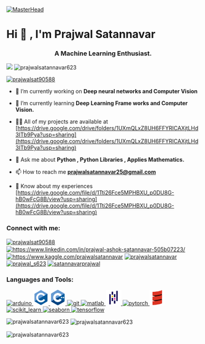 [![MasterHead](https://miro.medium.com/v2/resize:fit:1100/format:webp/1*cG6U1qstYDijh9bPL42e-Q.jpeg)](https://rishavchanda.io)
<h1 aligh = "center">Hi 👋 , I'm Prajwal Satannavar</>
<h3 align="center">A Machine Learning Enthusiast.</h3>
<image align = "right' alt = "Coding" width= "400" src = "https://www.sciencenews.org/wp-content/uploads/2023/04/040823_chatgpt_feat.gif"
<p align="left"> <img src="https://komarev.com/ghpvc/?username=prajwalsatannavar623&label=Profile%20views&color=0e75b6&style=flat" alt="prajwalsatannavar623" /> </p>

<p align="left"> <a href="https://twitter.com/prajwalsat90588" target="blank"><img src="https://img.shields.io/twitter/follow/prajwalsat90588?logo=twitter&style=for-the-badge" alt="prajwalsat90588" /></a> </p>

- 🔭 I’m currently working on **Deep neural networks and Computer Vision**

- 🌱 I’m currently learning **Deep Learning Frame works and Computer Vision.**

- 👨‍💻 All of my projects are available at [https://drive.google.com/drive/folders/1UXmQLxZ8UH6FFYRICAXjtLHd3ITb9Pya?usp=sharing](https://drive.google.com/drive/folders/1UXmQLxZ8UH6FFYRICAXjtLHd3ITb9Pya?usp=sharing)

- 💬 Ask me about **Python , Python Libraries , Applies Mathematics.**

- 📫 How to reach me **prajwalsatannavar25@gmail.com**

- 📄 Know about my experiences [https://drive.google.com/file/d/1Tti26Fce5MPHBXU_p0DU8G-hB0wFcG8B/view?usp=sharing](https://drive.google.com/file/d/1Tti26Fce5MPHBXU_p0DU8G-hB0wFcG8B/view?usp=sharing)

<h3 align="left">Connect with me:</h3>
<p align="left">
<a href="https://twitter.com/prajwalsat90588" target="blank"><img align="center" src="https://raw.githubusercontent.com/rahuldkjain/github-profile-readme-generator/master/src/images/icons/Social/twitter.svg" alt="prajwalsat90588" height="30" width="40" /></a>
<a href="https://linkedin.com/in/https://www.linkedin.com/in/prajwal-ashok-satannavar-505b07223/" target="blank"><img align="center" src="https://raw.githubusercontent.com/rahuldkjain/github-profile-readme-generator/master/src/images/icons/Social/linked-in-alt.svg" alt="https://www.linkedin.com/in/prajwal-ashok-satannavar-505b07223/" height="30" width="40" /></a>
<a href="https://kaggle.com/https://www.kaggle.com/prajwalsatannavar" target="blank"><img align="center" src="https://raw.githubusercontent.com/rahuldkjain/github-profile-readme-generator/master/src/images/icons/Social/kaggle.svg" alt="https://www.kaggle.com/prajwalsatannavar" height="30" width="40" /></a>
<a href="https://instagram.com/prajwalsatannavar" target="blank"><img align="center" src="https://raw.githubusercontent.com/rahuldkjain/github-profile-readme-generator/master/src/images/icons/Social/instagram.svg" alt="prajwalsatannavar" height="30" width="40" /></a>
<a href="https://www.codechef.com/users/prajwal_s623" target="blank"><img align="center" src="https://cdn.jsdelivr.net/npm/simple-icons@3.1.0/icons/codechef.svg" alt="prajwal_s623" height="30" width="40" /></a>
<a href="https://codeforces.com/profile/satannavarprajwal" target="blank"><img align="center" src="https://raw.githubusercontent.com/rahuldkjain/github-profile-readme-generator/master/src/images/icons/Social/codeforces.svg" alt="satannavarprajwal" height="30" width="40" /></a>
</p>

<h3 align="left">Languages and Tools:</h3>
<p align="left"> <a href="https://www.arduino.cc/" target="_blank" rel="noreferrer"> <img src="https://cdn.worldvectorlogo.com/logos/arduino-1.svg" alt="arduino" width="40" height="40"/> </a> <a href="https://www.cprogramming.com/" target="_blank" rel="noreferrer"> <img src="https://raw.githubusercontent.com/devicons/devicon/master/icons/c/c-original.svg" alt="c" width="40" height="40"/> </a> <a href="https://www.w3schools.com/cpp/" target="_blank" rel="noreferrer"> <img src="https://raw.githubusercontent.com/devicons/devicon/master/icons/cplusplus/cplusplus-original.svg" alt="cplusplus" width="40" height="40"/> </a> <a href="https://git-scm.com/" target="_blank" rel="noreferrer"> <img src="https://www.vectorlogo.zone/logos/git-scm/git-scm-icon.svg" alt="git" width="40" height="40"/> </a> <a href="https://www.mathworks.com/" target="_blank" rel="noreferrer"> <img src="https://upload.wikimedia.org/wikipedia/commons/2/21/Matlab_Logo.png" alt="matlab" width="40" height="40"/> </a> <a href="https://pandas.pydata.org/" target="_blank" rel="noreferrer"> <img src="https://raw.githubusercontent.com/devicons/devicon/2ae2a900d2f041da66e950e4d48052658d850630/icons/pandas/pandas-original.svg" alt="pandas" width="40" height="40"/> </a> <a href="https://pytorch.org/" target="_blank" rel="noreferrer"> <img src="https://www.vectorlogo.zone/logos/pytorch/pytorch-icon.svg" alt="pytorch" width="40" height="40"/> </a> <a href="https://www.scala-lang.org" target="_blank" rel="noreferrer"> <img src="https://raw.githubusercontent.com/devicons/devicon/master/icons/scala/scala-original.svg" alt="scala" width="40" height="40"/> </a> <a href="https://scikit-learn.org/" target="_blank" rel="noreferrer"> <img src="https://upload.wikimedia.org/wikipedia/commons/0/05/Scikit_learn_logo_small.svg" alt="scikit_learn" width="40" height="40"/> </a> <a href="https://seaborn.pydata.org/" target="_blank" rel="noreferrer"> <img src="https://seaborn.pydata.org/_images/logo-mark-lightbg.svg" alt="seaborn" width="40" height="40"/> </a> <a href="https://www.tensorflow.org" target="_blank" rel="noreferrer"> <img src="https://www.vectorlogo.zone/logos/tensorflow/tensorflow-icon.svg" alt="tensorflow" width="40" height="40"/> </a> </p>

<p><img align="left" src="https://github-readme-stats.vercel.app/api/top-langs?username=prajwalsatannavar623&show_icons=true&locale=en&layout=compact" alt="prajwalsatannavar623" /></p>

<p>&nbsp;<img align="center" src="https://github-readme-stats.vercel.app/api?username=prajwalsatannavar623&show_icons=true&locale=en" alt="prajwalsatannavar623" /></p>

<p><img align="center" src="https://github-readme-streak-stats.herokuapp.com/?user=prajwalsatannavar623&" alt="prajwalsatannavar623" /></p>

